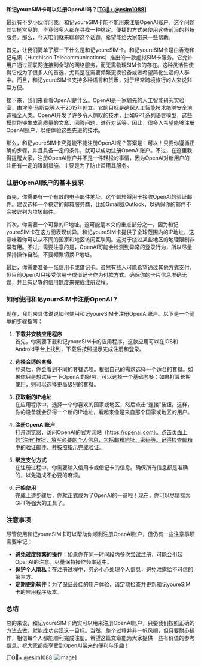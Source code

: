 **和记youreSIM卡可以注册OpenAI吗？[[TG💪+ @esim1088](https://t.me/s/esim1088)]**

最近有不少小伙伴问我，和记youreSIM卡能不能用来注册OpenAI账户。这个问题其实挺常见的，毕竟很多人都在寻找一种稳定、便捷的方式来使用这些前沿的科技服务。那么，今天咱们就来聊聊这个话题，希望能给大家带来一些帮助。

首先，让我们简单了解一下什么是和记youreSIM卡。和记youreSIM卡是由香港和记电讯（Hutchison Telecommunications）推出的一款虚拟SIM卡服务。它允许用户通过互联网连接到全球的网络服务，而无需物理SIM卡的存在。这种灵活性使得它成为了很多人的首选，尤其是在需要频繁更换设备或者希望简化生活的人群中。而且，和记youreSIM卡支持多种语言和货币，对于经常跨境旅行的人来说非常方便。

接下来，我们来看看OpenAI是什么。OpenAI是一家领先的人工智能研究实验室，由埃隆·马斯克等人于2015年创立。它的目标是确保人工智能技术能够安全地造福全人类。OpenAI开发了许多令人惊叹的技术，比如GPT系列语言模型，这些模型能够生成高质量的文章、回答问题、进行对话等。因此，很多人希望能够注册OpenAI账户，以便体验这些先进的技术。

那么，和记youreSIM卡究竟能不能注册OpenAI呢？答案是：可以！只要你遵循正确的步骤，并且具备一定的条件，就可以成功注册OpenAI账户。不过，在这里我得提醒大家，注册OpenAI账户并不是一件轻松的事情，因为OpenAI对新用户的注册有一定的限制措施，主要是为了防止滥用其服务。

### 注册OpenAI账户的基本要求

首先，你需要有一个有效的电子邮件地址。这个邮箱将用于接收OpenAI的验证邮件。建议选择一个稳定的邮箱服务商，比如Gmail或Outlook，以确保你的邮件不会被误判为垃圾邮件。

其次，你需要一个可靠的IP地址。这可能是本文的重点部分之一，因为和记youreSIM卡在这方面表现优异。和记youreSIM卡提供了全球范围内的IP地址，这意味着你可以从不同的国家和地区访问互联网。这对于绕过某些地区的地理限制非常有用。不过，需要注意的是，OpenAI可能会检测到异常的登录行为，所以尽量保持操作自然，不要频繁切换IP地址。

最后，你需要准备一张信用卡或借记卡。虽然有些人可能希望通过其他方式支付，但目前OpenAI只接受信用卡或借记卡作为付款方式。确保你的卡片信息准确无误，并且有足够的信用额度来完成注册过程。

### 如何使用和记youreSIM卡注册OpenAI？

现在，我们来具体说说如何使用和记youreSIM卡注册OpenAI账户。以下是一个简单的步骤指南：

1. **下载并安装应用程序**  
   首先，你需要下载和记youreSIM卡的应用程序。这款应用可以在iOS和Android平台上找到，下载后按照提示完成注册和登录。

2. **选择合适的套餐**  
   登录后，你会看到不同的套餐选项。根据自己的需求选择一个适合的套餐。如果你只是想试用一下OpenAI的服务，可以选择一个基础套餐；如果打算长期使用，则可以选择更高级别的套餐。

3. **获取新的IP地址**  
   在应用程序中，选择一个你喜欢的国家或地区，然后点击“连接”按钮。这样，你的设备就会获得一个新的IP地址，看起来像是来自那个国家或地区的用户。

4. **注册OpenAI账户**  
   打开浏览器，访问OpenAI的官方网站（https://openai.com）。点击页面上的“注册”按钮，填写必要的个人信息，包括邮箱地址、密码等。记得检查邮箱中的验证邮件，并按照指示完成验证。

5. **绑定支付方式**  
   在注册过程中，你需要输入信用卡或借记卡的信息。确保所有信息都是准确的，以免造成不必要的麻烦。

6. **开始使用**  
   完成上述步骤后，你就正式成为了OpenAI的一员啦！现在，你可以尽情探索GPT等强大的工具了。

### 注意事项

尽管使用和记youreSIM卡可以帮助你顺利注册OpenAI账户，但仍有一些注意事项需要牢记：

- **避免过度频繁的操作**：如果你在同一时间段内多次尝试注册，可能会引起OpenAI的注意。尽量保持操作频率适中。
- **保护个人隐私**：在注册过程中，务必小心处理个人信息，避免泄露给不可信的第三方。
- **定期更新软件**：为了保证最佳的用户体验，请定期检查并更新和记youreSIM卡的应用程序版本。

### 总结

总的来说，和记youreSIM卡确实可以用来注册OpenAI账户，只要我们按照正确的方法去做，就能成功实现这一目标。当然，整个过程并非一帆风顺，但只要耐心操作，相信每个人都能顺利完成注册。希望这篇文章能为大家提供一些有价值的参考信息，祝大家都能享受到OpenAI带来的便利与乐趣！

[[TG💪+ @esim1088](https://t.me/s/esim1088) ![Image](https://i.postimg.cc/4NQfJmqS/Snipaste-2025-05-13-00-14-12.png)]
